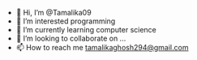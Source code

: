 - 👋 Hi, I’m @Tamalika09
- 👀 I’m interested programming
- 🌱 I’m currently learning computer science
- 💞️ I’m looking to collaborate on ...
- 📫 How to reach me tamalikaghosh294@gmail.com

<!---
Tamalika09/Tamalika09 is a ✨ special ✨ repository because its `README.md` (this file) appears on your GitHub profile.
You can click the Preview link to take a look at your changes.
--->
